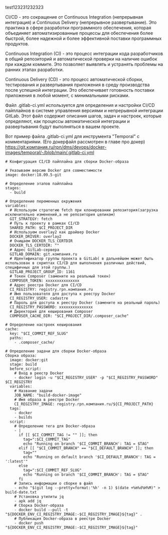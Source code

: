 test123231232323



CI/CD - это сокращение от Continuous Integration (непрерывная интеграция) и Continuous Delivery (непрерывное развертывание). Это практика в сфере разработки программного обеспечения, которая объединяет автоматизированные процессы для обеспечения более быстрой, более надежной и более эффективной поставки программных продуктов.

Continuous Integration (CI) - это процесс интеграции кода разработчиков в общий репозиторий и автоматической проверки на наличие ошибок при каждом коммите. Это позволяет выявлять и устранять проблемы на ранних этапах разработки.

Continuous Delivery (CD) - это процесс автоматической сборки, тестирования и развертывания приложения в среду производства после успешной интеграции. Это обеспечивает готовность поставки приложения в любой момент, с минимальными рисками.

Файл .gitlab-ci.yml используется для определения и настройки CI/CD пайплайнов в системе управления версиями и непрерывной интеграции GitLab. Этот файл содержит описания шагов, задач и настроек, которые определяют, как процессы автоматической интеграции и развертывания будут выполняться в вашем проекте.

Вот пример файла .gitlab-ci.yml для инструмента "Temporal" с комментариями. (Его докерфайл рассмотрен в главе про докер) https://git.компания.ru/rpn/dms/devops/docker-images/temporal/-/blob/main/.gitlab-ci.yml


```
# Конфигурация CI/CD пайплайна для сборки Docker-образа

# Указываем версию Docker для совместимости
image: docker:18.09.5-git

# Определение этапов пайплайна
stages:
  - build

# Определение переменных окружения
variables:
  # Используем стратегию fetch при клонировании репозитория(загрузка исключительно изменений,а не репозитория целиком)
  GIT_STRATEGY: fetch
  # Путь к проекту в рамках CI/CD
  SHARED_PATH: $CI_PROJECT_DIR
  # Используем overlay2 как драйвер Docker
  DOCKER_DRIVER: overlay2
  # Очищаем DOCKER_TLS_CERTDIR
  DOCKER_TLS_CERTDIR: ""
  # Адрес GitLab-сервера
  GITLAB_DOMAIN: git.компания.ru
  # Идентификатор группы проекта в GitLab( в дальнейшем может быть использован в скриптах CI/CD для выполнения различных действий, специфичных для этой группы.)
  GITLAB_PROJECT_GROUP_ID: 1161
  # Токен Composer (замените на реальный токен)
  COMPOSER_TOKEN: xxxxxxxxxxxxxxx
  # Адрес реестра Docker для CI/CD
  CI_REGISTRY: registry.rpn.компания.ru
  # Имя пользователя для доступа к реестру Docker
  CI_REGISTRY_USER: cadastre
  # Пароль для доступа к реестру Docker (замените на реальный пароль)
  CI_REGISTRY_PASSWORD: xxxxxxxxxxxxxxx
  # Директория для кеширования Composer
  COMPOSER_CACHE_DIR: "$CI_PROJECT_DIR/.composer_cache"

# Определение настроек кеширования
cache:
  key: "$CI_COMMIT_REF_SLUG"
  paths:
    - .composer_cache/

# Определение задачи для сборки Docker-образа
Сборка образа:
  image: docker:git
  stage: build
  before_script:
    # Вход в реестр Docker
    - docker login -u "$CI_REGISTRY_USER" -p "$CI_REGISTRY_PASSWORD" $CI_REGISTRY
  variables:
    # Название задачи
    JOB_NAME: "build-docker-image"
    # Имя образа в реестре Docker
    CI_REGISTRY_IMAGE: registry.rpn.компания.ru/${CI_PROJECT_PATH}
  tags:
    - docker
    - builds
  script:
    # Определение тега для Docker-образа
    - |
      if [[ $CI_COMMIT_TAG != "" ]]; then
        tag=":$CI_COMMIT_TAG"
        echo "Running on branch '$CI_COMMIT_BRANCH': TAG = $TAG"
      elif [[ "$CI_COMMIT_BRANCH" == "$CI_DEFAULT_BRANCH" ]]; then
        tag=""
        echo "Running on default branch '$CI_DEFAULT_BRANCH': TAG = ':latest'"
      else
        tag=":$CI_COMMIT_REF_SLUG"
        echo "Running on branch '$CI_COMMIT_BRANCH': TAG = $TAG"
      fi
    # Запись информации о сборке в файл
    - echo "$(git log --pretty=format:'%h' -n 1) $(date +%m%d%H%M)" > build-date.txt
    # Установка утилиты jq
    - apk add jq
    # Сборка Docker-образа
    - docker build --pull -t "${DOCKER_ENV_CI_REGISTRY_IMAGE:-$CI_REGISTRY_IMAGE}${tag}" .
    # Публикация Docker-образа в реестре Docker
    - docker push "${DOCKER_ENV_CI_REGISTRY_IMAGE:-$CI_REGISTRY_IMAGE}${tag}"
```